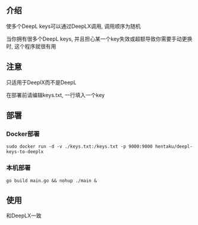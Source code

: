 ## 介绍
使多个DeepL keys可以通过DeepLX调用, 调用顺序为随机

当你拥有很多个DeepL keys, 并且担心某一个key失效或超额导致你需要手动更换时, 这个程序就很有用

## 注意
只适用于DeeplX而不是DeepL

在部署前请编辑keys.txt, 一行填入一个key

## 部署

### Docker部署
```
sudo docker run -d -v ./keys.txt:/keys.txt -p 9000:9000 hentaku/deepl-keys-to-deeplx
```
### 本机部署
```
go build main.go && nohup ./main &
```

## 使用
和DeepLX一致
